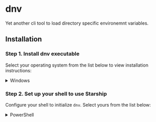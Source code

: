# dnv

Yet another cli tool to load directory specific environemnt variables.

## Installation

### Step 1. Install dnv executable

Select your operating system from the list below to view installation instructions:

<details>
<summary>Windows</summary>

Install `dnv` using the latest executable from the [releases section](https://github.com/sebakri/dnv/releases/latest)

Install `dnv` using any of the following package managers:

| Repository | Instructions                                                                   |
| ---------- | -------------------------------------------------------------------------------|
| [scoop]    | `scoop bucket add sebakri https://github.com/sebakri/scoop`                    |
|            | `scoop install dnv`                                                            |

</details>

### Step 2. Set up your shell to use Starship

Configure your shell to initialize `dnv`. Select yours from the list below:

<details>
<summary>PowerShell</summary>

Add the following to the end of your PowerShell configuration (find it by running `$PROFILE`):

```powershell
Invoke-Expression (& { (dnv init -debug pwsh | Out-String) })
```

</details>
